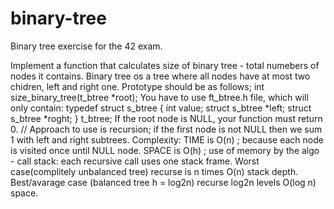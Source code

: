 # binary-tree
Binary tree exercise for the 42 exam.

Implement a function that calculates size of binary tree - total numebers of nodes it contains.
Binary tree os a tree where all nodes have at most two chidren, left and right one. 
Prototype should be as follows;
int size_binary_tree(t_btree *root);
You have to use ft_btree.h file, which will only contain:
typedef struct s_btree
{
  int value;
  struct s_btree *left;
  struct s_btree *roght;
} t_btree;
If the root node is NULL, your function must return 0.
//
Approach to use is recursion; if the first node is not NULL then we sum 1 with left and right subtrees.
Complexity: TIME is O(n) ; because each node is visited once until NULL node.
            SPACE is O(h) ; use of memory by the algo - call stack: each recursive call uses one stack frame.
            Worst case(complitely unbalanced tree) recurse is n times O(n) stack depth.
            Best/avarage case (balanced tree h = log2n) recurse log2n levels O(log n) space.
            
